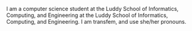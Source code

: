 I am a computer science student at the Luddy School of Informatics, Computing, and Engineering at the Luddy School of Informatics, Computing, and Engineering.
I am transfem, and use she/her pronouns.
<!---
FuneralPyreGames/FuneralPyreGames is a ✨ special ✨ repository because its `README.md` (this file) appears on your GitHub profile.
You can click the Preview link to take a look at your changes.
--->

